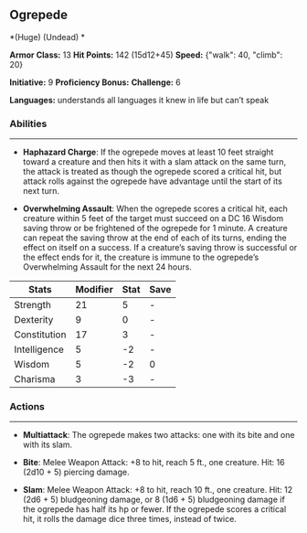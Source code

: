 ## Ogrepede
*(Huge) (Undead) *

**Armor Class:** 13
**Hit Points:** 142 (15d12+45)
**Speed:** {"walk": 40, "climb": 20}

**Initiative:** 9
**Proficiency Bonus:**
**Challenge:** 6

**Languages:** understands all languages it knew in life but can’t speak

### Abilities
 --- 
- **Haphazard Charge**: If the ogrepede moves at least 10 feet straight toward a creature and then hits it with a slam attack on the same turn, the attack is treated as though the ogrepede scored a critical hit, but attack rolls against the ogrepede have advantage until the start of its next turn.

- **Overwhelming Assault**: When the ogrepede scores a critical hit, each creature within 5 feet of the target must succeed on a DC 16 Wisdom saving throw or be frightened of the ogrepede for 1 minute. A creature can repeat the saving throw at the end of each of its turns, ending the effect on itself on a success. If a creature’s saving throw is successful or the effect ends for it, the creature is immune to the ogrepede’s Overwhelming Assault for the next 24 hours.



| Stats | Modifier | Stat | Save
| ---- | ---- | ---- | ---- |
| Strength | 21 | 5 | - |
| Dexterity | 9 | 0 | - |
| Constitution | 17 | 3 | - |
| Intelligence | 5 | -2 | - |
| Wisdom | 5 | -2 | 0 |
| Charisma | 3 | -3 | - |

### Actions
 --- 
- **Multiattack**: The ogrepede makes two attacks: one with its bite and one with its slam.

- **Bite**: Melee Weapon Attack: +8 to hit, reach 5 ft., one creature. Hit: 16 (2d10 + 5) piercing damage.

- **Slam**: Melee Weapon Attack: +8 to hit, reach 10 ft., one creature. Hit: 12 (2d6 + 5) bludgeoning damage, or 8 (1d6 + 5) bludgeoning damage if the ogrepede has half its hp or fewer. If the ogrepede scores a critical hit, it rolls the damage dice three times, instead of twice.

